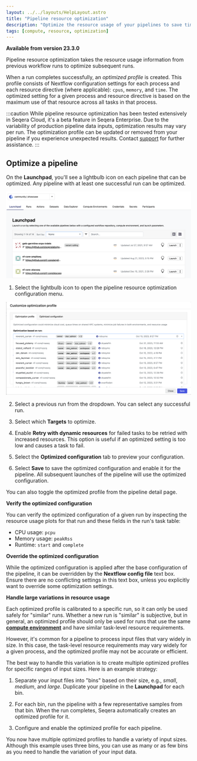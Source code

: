 ```yaml
---
layout: ../../layouts/HelpLayout.astro
title: "Pipeline resource optimization"
description: "Optimize the resource usage of your pipelines to save time and money."
tags: [compute, resource, optimization]
---
```


**Available from version 23.3.0**

Pipeline resource optimization takes the resource usage information from previous workflow runs to optimize subsequent runs.

When a run completes successfully, an _optimized profile_ is created. This profile consists of Nextflow configuration settings for each process and each resource directive (where applicable): `cpus`, `memory`, and `time`. The optimized setting for a given process and resource directive is based on the maximum use of that resource across all tasks in that process.

:::caution
While pipeline resource optimization has been tested extensively in Seqera Cloud, it's a beta feature in Seqera Enterprise. Due to the variability of production pipeline data inputs, optimization results may vary per run. The optimization profile can be updated or removed from your pipeline if you experience unexpected results. Contact [support](https://support.seqera.io) for further assistance.
:::

## Optimize a pipeline

On the **Launchpad**, you'll see a lightbulb icon on each pipeline that can be optimized. Any pipeline with at least one successful run can be optimized.

![optimizable runs](./_images/optimization_launchpad.png)

1. Select the lightbulb icon to open the pipeline resource optimization configuration menu.

![optimization profile menu](./_images/optimization_profile.png)

2. Select a previous run from the dropdown. You can select any successful run.

3. Select which **Targets** to optimize.

4. Enable **Retry with dynamic resources** for failed tasks to be retried with increased resources. This option is useful if an optimized setting is too low and causes a task to fail.

5. Select the **Optimized configuration** tab to preview your configuration.

6. Select **Save** to save the optimized configuration and enable it for the pipeline. All subsequent launches of the pipeline will use the optimized configuration.

You can also toggle the optimized profile from the pipeline detail page.

**Verify the optimized configuration**

You can verify the optimized configuration of a given run by inspecting the resource usage plots for that run and these fields in the run's task table:

- CPU usage: `pcpu`
- Memory usage: `peakRss`
- Runtime: `start` and `complete`

**Override the optimized configuration**

While the optimized configuration is applied after the base configuration of the pipeline, it can be overridden by the **Nextflow config file** text box. Ensure there are no conflicting settings in this text box, unless you explicitly want to override some optimization settings.

**Handle large variations in resource usage**

Each optimized profile is calibrated to a specific run, so it can only be used safely for "similar" runs. Whether a new run is "similar" is subjective, but in general, an optimized profile should only be used for runs that use the same [**compute environment**](../compute-envs/overview) and have similar task-level resource requirements.

However, it's common for a pipeline to process input files that vary widely in size. In this case, the task-level resource requirements may vary widely for a given process, and the optimized profile may not be accurate or efficient.

The best way to handle this variation is to create multiple optimized profiles for specific ranges of input sizes. Here is an example strategy:

1. Separate your input files into "bins" based on their size, e.g., _small_, _medium_, and _large_. Duplicate your pipeline in the **Launchpad** for each bin.

2. For each bin, run the pipeline with a few representative samples from that bin. When the run completes, Seqera automatically creates an optimized profile for it.

3. Configure and enable the optimized profile for each pipeline.

You now have multiple optimized profiles to handle a variety of input sizes. Although this example uses three bins, you can use as many or as few bins as you need to handle the variation of your input data.
